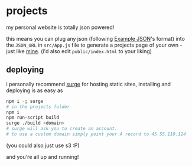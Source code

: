 # projects
my personal website is totally json powered!

this means you can plug any json (following [Example JSON](https://files.jaruserickson.com/jaruserickson.json)'s format) into the `JSON_URL` in `src/App.js` file to generate a projects page of your own - just like [mine](https://jaruserickson.com). (i'd also edit `public/index.html` to your liking)

## deploying

i personally recommend [surge](http://surge.sh) for hosting static sites, installing and deploying is as easy as

```bash
npm i -g surge
# in the projects folder 
npm i
npm run-script build
surge ./build <domain>
# surge will ask you to create an account. 
# to use a custom domain simply point your A record to 45.55.110.124
```

(you could also just use s3 :P)

and you're all up and running!
